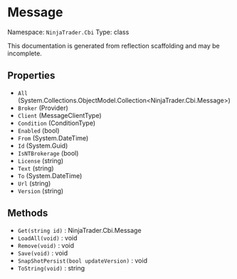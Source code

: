 # Message

Namespace: `NinjaTrader.Cbi`
Type: class

This documentation is generated from reflection scaffolding and may be incomplete.

## Properties
- `All` (System.Collections.ObjectModel.Collection<NinjaTrader.Cbi.Message>)
- `Broker` (Provider)
- `Client` (MessageClientType)
- `Condition` (ConditionType)
- `Enabled` (bool)
- `From` (System.DateTime)
- `Id` (System.Guid)
- `IsNTBrokerage` (bool)
- `License` (string)
- `Text` (string)
- `To` (System.DateTime)
- `Url` (string)
- `Version` (string)

## Methods
- `Get(string id)` : NinjaTrader.Cbi.Message
- `LoadAll(void)` : void
- `Remove(void)` : void
- `Save(void)` : void
- `SnapShotPersist(bool updateVersion)` : void
- `ToString(void)` : string
